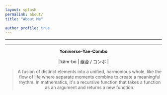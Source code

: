 ```yaml
---
layout: splash
permalink: about/
title: "About Me"

author_profile: true
---
```


---

---
<!--
<div style="display: flex; justify-content: center; align-items: center; height: 100vh; background-color: rgba(141, 247, 231, 0.29); border-radius: 37px;">
    <iframe src="https://vlink.cc/march7th" frameborder="0" style="width: 100%; height: 100%; border-radius: 37px;" scrolling="no"></iframe>
</div> 
-->

<div align='center'>

**Yoniverse-Yae-Combo**

|ˈkäm-bō | 组合 / コンボ | 

> A fusion of distinct elements into a unified, harmonious whole, like the flow of life where separate moments combine to create a meaningful rhythm.
> In mathematics, it's a recursive function that takes a function as an argument and returns a new function.



</div>
